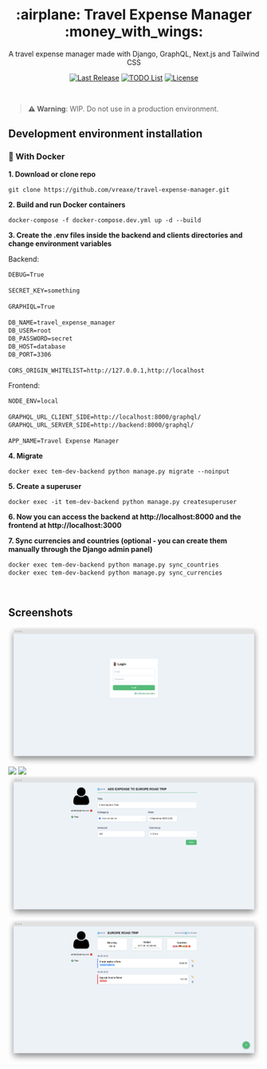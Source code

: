 <h1 align="center">:airplane: Travel Expense Manager :money_with_wings:</h1>

<p align="center">A travel expense manager made with Django, GraphQL, Next.js and Tailwind CSS</p>

<p align="center">
    <a href="https://github.com/vreaxe/travel-expense-manager/releases"><img src="https://img.shields.io/github/release-pre/vreaxe/travel-expense-manager?style=for-the-badge" alt="Last Release"></a>
    <a href="https://github.com/vreaxe/travel-expense-manager/blob/master/TODO.md"><img src="https://img.shields.io/badge/📝TODO-List-%2348bb78?style=for-the-badge" alt="TODO List"></a>
    <a href="https://github.com/vreaxe/travel-expense-manager/blob/master/LICENSE.md"><img src="https://img.shields.io/github/license/vreaxe/travel-expense-manager?style=for-the-badge" alt="License"></a>
</p>

&nbsp;

> **:warning: Warning**: WIP. Do not use in a production environment.

## Development environment installation

### :whale: With Docker

**1. Download or clone repo**

```
git clone https://github.com/vreaxe/travel-expense-manager.git
```

**2. Build and run Docker containers**

```
docker-compose -f docker-compose.dev.yml up -d --build
```

**3. Create the .env files inside the backend and clients directories and change environment variables**

Backend:

```
DEBUG=True

SECRET_KEY=something

GRAPHIQL=True

DB_NAME=travel_expense_manager
DB_USER=root
DB_PASSWORD=secret
DB_HOST=database
DB_PORT=3306

CORS_ORIGIN_WHITELIST=http://127.0.0.1,http://localhost
```

Frontend:

```
NODE_ENV=local

GRAPHQL_URL_CLIENT_SIDE=http://localhost:8000/graphql/
GRAPHQL_URL_SERVER_SIDE=http://backend:8000/graphql/

APP_NAME=Travel Expense Manager
```

**4. Migrate**

```
docker exec tem-dev-backend python manage.py migrate --noinput
```

**5. Create a superuser**

```
docker exec -it tem-dev-backend python manage.py createsuperuser
```

**6. Now you can access the backend at http://localhost:8000 and the frontend at http://localhost:3000**

**7. Sync currencies and countries (optional - you can create them manually through the Django admin panel)**

```
docker exec tem-dev-backend python manage.py sync_countries
docker exec tem-dev-backend python manage.py sync_currencies
```

&nbsp;

## Screenshots

![ ](.screenshots/login.png "Login")
![ ](.screenshots/add-trip.png "Add Trip")
![ ](.screenshots/trips-list.png "Trips List")
![ ](.screenshots/add-expense.png "Add Expense")
![ ](.screenshots/trip-detail.png "Trip")
